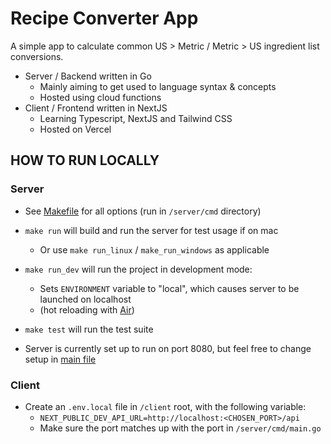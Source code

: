 # Recipe Converter App
A simple app to calculate common US > Metric / Metric > US ingredient list conversions. 

- Server / Backend written in Go
  - Mainly aiming to get used to language syntax & concepts
  - Hosted using cloud functions
- Client / Frontend written in NextJS
  - Learning Typescript, NextJS and Tailwind CSS
  - Hosted on Vercel

## HOW TO RUN LOCALLY

### Server
- See [Makefile](Makefile) for all options (run in `/server/cmd` directory)
- `make run` will build and run the server for test usage if on mac
  - Or use `make run_linux` / `make_run_windows` as applicable
- `make run_dev` will run the project in development mode: 
  - Sets `ENVIRONMENT` variable to "local", which causes server to be launched on localhost
  - (hot reloading with [Air](https://github.com/cosmtrek/air))
- `make test` will run the test suite

- Server is currently set up to run on port 8080, but feel free to change setup in [main file](server/cmd/main.go)

### Client
- Create an `.env.local` file in `/client` root, with the following variable: 
  - `NEXT_PUBLIC_DEV_API_URL=http://localhost:<CHOSEN_PORT>/api`
  - Make sure the port matches up with the port in `/server/cmd/main.go`